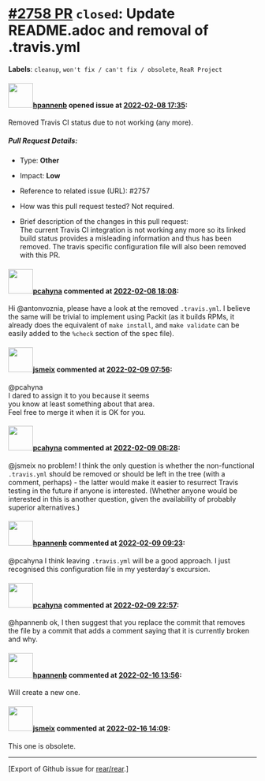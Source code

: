 [\#2758 PR](https://github.com/rear/rear/pull/2758) `closed`: Update README.adoc and removal of .travis.yml
===========================================================================================================

**Labels**: `cleanup`, `won't fix / can't fix / obsolete`,
`ReaR Project`

#### <img src="https://avatars.githubusercontent.com/u/13567759?u=b037e492e58a5f63f35277b3606d500cd622c8ed&v=4" width="50">[hpannenb](https://github.com/hpannenb) opened issue at [2022-02-08 17:35](https://github.com/rear/rear/pull/2758):

Removed Travis CI status due to not working (any more).

##### Pull Request Details:

-   Type: **Other**

-   Impact: **Low**

-   Reference to related issue (URL): \#2757

-   How was this pull request tested? Not required.

-   Brief description of the changes in this pull request:  
    The current Travis CI integration is not working any more so its
    linked build status provides a misleading information and thus has
    been removed. The travis specific configuration file will also been
    removed with this PR.

#### <img src="https://avatars.githubusercontent.com/u/26300485?u=9105d243bc9f7ade463a3e52e8dd13fa67837158&v=4" width="50">[pcahyna](https://github.com/pcahyna) commented at [2022-02-08 18:08](https://github.com/rear/rear/pull/2758#issuecomment-1032911716):

Hi @antonvoznia, please have a look at the removed `.travis.yml`. I
believe the same will be trivial to implement using Packit (as it builds
RPMs, it already does the equivalent of `make install`, and
`make validate` can be easily added to the `%check` section of the spec
file).

#### <img src="https://avatars.githubusercontent.com/u/1788608?u=925fc54e2ce01551392622446ece427f51e2f0ce&v=4" width="50">[jsmeix](https://github.com/jsmeix) commented at [2022-02-09 07:56](https://github.com/rear/rear/pull/2758#issuecomment-1033458140):

@pcahyna  
I dared to assign it to you because it seems  
you know at least something about that area.  
Feel free to merge it when it is OK for you.

#### <img src="https://avatars.githubusercontent.com/u/26300485?u=9105d243bc9f7ade463a3e52e8dd13fa67837158&v=4" width="50">[pcahyna](https://github.com/pcahyna) commented at [2022-02-09 08:28](https://github.com/rear/rear/pull/2758#issuecomment-1033482852):

@jsmeix no problem! I think the only question is whether the
non-functional `.travis.yml` should be removed or should be left in the
tree (with a comment, perhaps) - the latter would make it easier to
resurrect Travis testing in the future if anyone is interested. (Whether
anyone would be interested in this is another question, given the
availability of probably superior alternatives.)

#### <img src="https://avatars.githubusercontent.com/u/13567759?u=b037e492e58a5f63f35277b3606d500cd622c8ed&v=4" width="50">[hpannenb](https://github.com/hpannenb) commented at [2022-02-09 09:23](https://github.com/rear/rear/pull/2758#issuecomment-1033537560):

@pcahyna I think leaving `.travis.yml` will be a good approach. I just
recognised this configuration file in my yesterday's excursion.

#### <img src="https://avatars.githubusercontent.com/u/26300485?u=9105d243bc9f7ade463a3e52e8dd13fa67837158&v=4" width="50">[pcahyna](https://github.com/pcahyna) commented at [2022-02-09 22:57](https://github.com/rear/rear/pull/2758#issuecomment-1034284899):

@hpannenb ok, I then suggest that you replace the commit that removes
the file by a commit that adds a comment saying that it is currently
broken and why.

#### <img src="https://avatars.githubusercontent.com/u/13567759?u=b037e492e58a5f63f35277b3606d500cd622c8ed&v=4" width="50">[hpannenb](https://github.com/hpannenb) commented at [2022-02-16 13:56](https://github.com/rear/rear/pull/2758#issuecomment-1041517055):

Will create a new one.

#### <img src="https://avatars.githubusercontent.com/u/1788608?u=925fc54e2ce01551392622446ece427f51e2f0ce&v=4" width="50">[jsmeix](https://github.com/jsmeix) commented at [2022-02-16 14:09](https://github.com/rear/rear/pull/2758#issuecomment-1041529383):

This one is obsolete.

------------------------------------------------------------------------

\[Export of Github issue for
[rear/rear](https://github.com/rear/rear).\]
